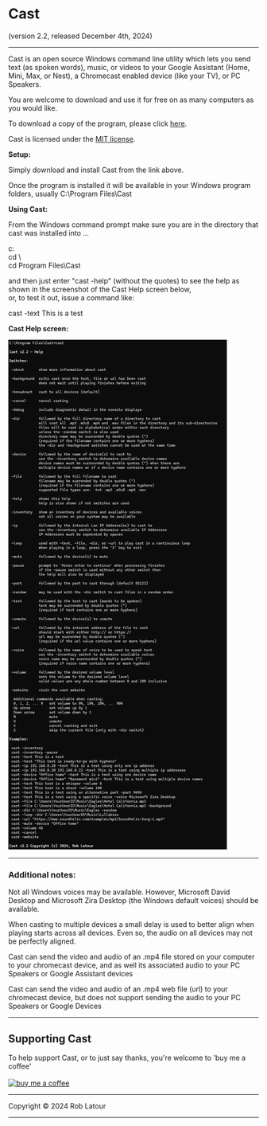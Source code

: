# Cast 
(version 2.2, released December 4th, 2024)
***

Cast is an open source Windows command line utility which lets you send text (as spoken words), music, or videos to your Google Assistant (Home, Mini, Max, or Nest), a Chromecast enabled device (like your TV), or PC Speakers.

You are welcome to download and use it for free on as many computers as you would like.

To download a copy of the program, please click [here](https://github.com/roblatour/cast/releases/download/v2.2.0.0/CastSetup.exe).

Cast is licensed under the [MIT license](https://github.com/roblatour/Cast/blob/main/LICENSE).

**Setup:**

Simply download and install Cast from the link above.

Once the program is installed it will be available in your Windows program folders, usually C:\\Program Files\\Cast

**Using Cast:**

From the Windows command prompt make sure you are in the directory that cast was installed into ...  <br>
  
c:  
cd \\  
cd Program Files\\Cast  
  
and then just enter "cast -help" (without the quotes) to see the help as shown in the screenshot of the Cast Help screen below,<br>or, to test it out, issue a command like:  
  
cast -text This is a test  
  


**Cast Help screen:**

![cast screenshot](/images/screenshot.jpg)

***

### Additional notes:

Not all Windows voices may be available. However, Microsoft David Desktop and Microsoft Zira Desktop (the Windows default voices) should be available.

When casting to multiple devices a small delay is used to better align when playing starts across all devices. Even so, the audio on all devices may not be perfectly aligned.

Cast can send the video and audio of an .mp4 file stored on your computer to your chromecast device, and as well its associated audio to your PC Speakers or Google Assistant devices

Cast can send the video and audio of an .mp4 web file (url) to your chromecast device, but does not support sending the audio to your PC Speakers or Google Devices

* * *
 ## Supporting Cast

 To help support Cast, or to just say thanks, you're welcome to 'buy me a coffee'<br><br>
[<img alt="buy me  a coffee" width="200px" src="https://cdn.buymeacoffee.com/buttons/v2/default-blue.png" />](https://www.buymeacoffee.com/roblatour)
* * *
Copyright © 2024 Rob Latour
* * *   

